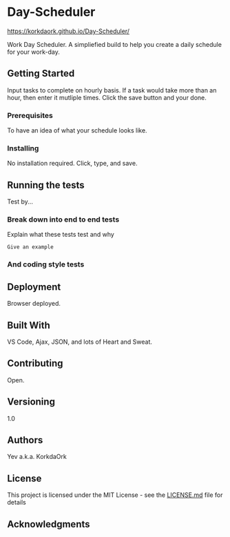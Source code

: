 # Day-Scheduler
https://korkdaork.github.io/Day-Scheduler/

Work Day Scheduler.  A simpliefied build to help you create a daily schedule for your work-day.  

## Getting Started

Input tasks to complete on hourly basis.  If a task would take more than an hour, then enter it mutliple times.  Click the save button and your done.

### Prerequisites

To have an idea of what your schedule looks like.

### Installing

No installation required.  Click, type, and save.


## Running the tests

Test by...

### Break down into end to end tests

Explain what these tests test and why

```
Give an example
```

### And coding style tests



## Deployment

Browser deployed.

## Built With

VS Code, Ajax, JSON, and lots of Heart and Sweat.

## Contributing

Open.

## Versioning

1.0

## Authors

Yev a.k.a. KorkdaOrk

## License

This project is licensed under the MIT License - see the [LICENSE.md](LICENSE.md) file for details

## Acknowledgments

